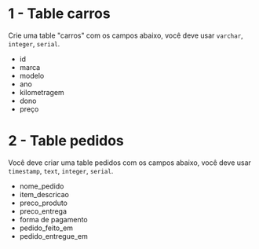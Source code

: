 # 1 - Table carros
Crie uma table "carros" com os campos abaixo, você deve usar `varchar`, `integer`, `serial`.
- id
- marca
- modelo
- ano
- kilometragem
- dono
- preço

# 2 - Table pedidos
Você deve criar uma table pedidos com os campos abaixo, você deve usar `timestamp`, `text`, `integer`, `serial`.
- nome_pedido
- item_descricao
- preco_produto
- preco_entrega
- forma de pagamento
- pedido_feito_em
- pedido_entregue_em